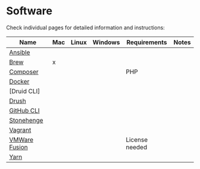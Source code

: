 # Software

Check individual pages for detailed information and instructions:

| Name | Mac | Linux | Windows| Requirements | Notes |
|------|-----|-------|--------|--------------|-------|
| [Ansible](ansible.md) | | | |
| [Brew](brew.md) | x | | |
| [Composer](composer.md) | | | | PHP |
| [Docker](docker.md) | | | |
| [Druid CLI]
| [Drush](drush.md) | | | |
| [GitHub CLI](https://cli.github.com/)
| [Stonehenge](https://github.com/druidfi/stonehenge)
| [Vagrant](vagrant.md) | | | | | | Use Docker instead
| [VMWare Fusion](vmware_fusion.md) | | | | License needed |
| [Yarn](yarn.md) | | | |
